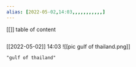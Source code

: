 ```yaml
---
alias: [2022-05-02,14:03,,,,,,,,,,,]
---
```

[[]]
table of content
```toc
```

[[2022-05-02]] 14:03
![[pic gulf of thailand.png]]
```query
"gulf of thailand"
```
